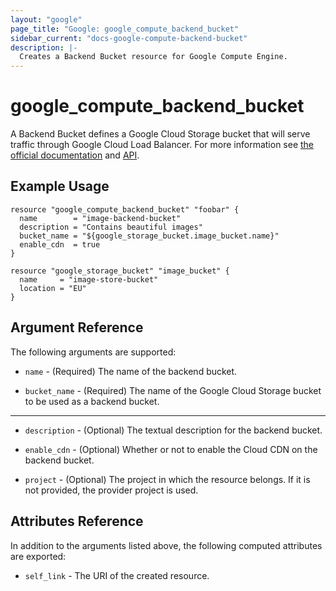 ```yaml
---
layout: "google"
page_title: "Google: google_compute_backend_bucket"
sidebar_current: "docs-google-compute-backend-bucket"
description: |-
  Creates a Backend Bucket resource for Google Compute Engine.
---
```


# google\_compute\_backend\_bucket

A Backend Bucket defines a Google Cloud Storage bucket that will serve traffic through Google Cloud
Load Balancer. For more information see
[the official documentation](https://cloud.google.com/compute/docs/load-balancing/http/backend-bucket)
and
[API](https://cloud.google.com/compute/docs/reference/latest/backendBuckets).

## Example Usage

```hcl
resource "google_compute_backend_bucket" "foobar" {
  name        = "image-backend-bucket"
  description = "Contains beautiful images"
  bucket_name = "${google_storage_bucket.image_bucket.name}"
  enable_cdn  = true
}

resource "google_storage_bucket" "image_bucket" {
  name     = "image-store-bucket"
  location = "EU"
}
```

## Argument Reference

The following arguments are supported:

* `name` - (Required) The name of the backend bucket.

* `bucket_name` - (Required) The name of the Google Cloud Storage bucket to be used as a backend
    bucket.

- - -

* `description` - (Optional) The textual description for the backend bucket.

* `enable_cdn` - (Optional) Whether or not to enable the Cloud CDN on the backend bucket.

* `project` - (Optional) The project in which the resource belongs. If it is not provided, the
    provider project is used.

## Attributes Reference

In addition to the arguments listed above, the following computed attributes are exported:

* `self_link` - The URI of the created resource.
